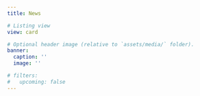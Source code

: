 ```yaml
---
title: News

# Listing view
view: card

# Optional header image (relative to `assets/media/` folder).
banner:
  caption: ''
  image: ''

# filters:
#   upcoming: false
---
```

